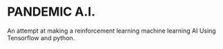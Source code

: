 # PANDEMIC A.I.

An attempt at making a reinforcement learning machine learning AI
Using Tensorflow and python.